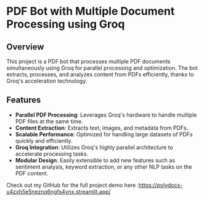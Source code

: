 # PDF Bot with Multiple Document Processing using Groq

## Overview

This project is a PDF bot that processes multiple PDF documents simultaneously using Groq for parallel processing and optimization. The bot extracts, processes, and analyzes content from PDFs efficiently, thanks to Groq's acceleration technology.

## Features

- **Parallel PDF Processing**: Leverages Groq's hardware to handle multiple PDF files at the same time.
- **Content Extraction**: Extracts text, images, and metadata from PDFs.
- **Scalable Performance**: Optimized for handling large datasets of PDFs quickly and efficiently.
- **Groq Integration**: Utilizes Groq's highly parallel architecture to accelerate processing tasks.
- **Modular Design**: Easily extensible to add new features such as sentiment analysis, keyword extraction, or any other NLP tasks on the PDF content.

Check out my GitHub for the full project demo here :https://polydocs-u4zxh5e5neznq6ngfs4vnx.streamlit.app/ 
